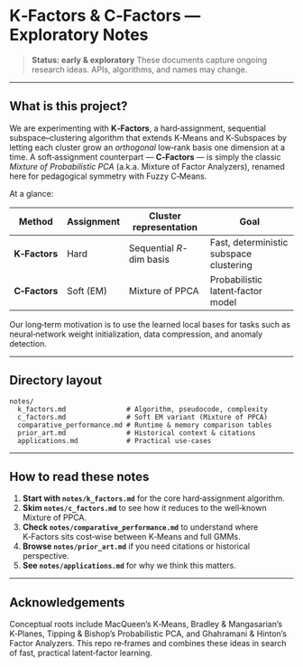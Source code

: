 # K‑Factors & C‑Factors — Exploratory Notes

> **Status: early & exploratory**
> These documents capture ongoing research ideas.  APIs, algorithms, and names may change.

---

## What is this project?

We are experimenting with **K‑Factors**, a hard‑assignment, sequential subspace–clustering algorithm that extends K‑Means and K‑Subspaces by letting each cluster grow an *orthogonal* low‑rank basis one dimension at a time.  A soft‑assignment counterpart — **C‑Factors** — is simply the classic *Mixture of Probabilistic PCA* (a.k.a. Mixture of Factor Analyzers), renamed here for pedagogical symmetry with Fuzzy C‑Means.

At a glance:

| Method        | Assignment | Cluster representation   | Goal                                    |
| ------------- | ---------- | ------------------------ | --------------------------------------- |
| **K‑Factors** | Hard       | Sequential $R$-dim basis | Fast, deterministic subspace clustering |
| **C‑Factors** | Soft (EM)  | Mixture of PPCA          | Probabilistic latent‑factor model       |

Our long‑term motivation is to use the learned local bases for tasks such as neural‑network weight initialization, data compression, and anomaly detection.

---

## Directory layout

```
notes/
  k_factors.md               # Algorithm, pseudocode, complexity
  c_factors.md               # Soft EM variant (Mixture of PPCA)
  comparative_performance.md # Runtime & memory comparison tables
  prior_art.md               # Historical context & citations
  applications.md            # Practical use‑cases
```

---

## How to read these notes

1. **Start with `notes/k_factors.md`** for the core hard‑assignment algorithm.
2. **Skim `notes/c_factors.md`** to see how it reduces to the well‑known Mixture of PPCA.
3. **Check `notes/comparative_performance.md`** to understand where K‑Factors sits cost‑wise between K‑Means and full GMMs.
4. **Browse `notes/prior_art.md`** if you need citations or historical perspective.
5. **See `notes/applications.md`** for why we think this matters.

---

## Acknowledgements

Conceptual roots include MacQueen’s K‑Means, Bradley & Mangasarian’s K‑Planes, Tipping & Bishop’s Probabilistic PCA, and Ghahramani & Hinton’s Factor Analyzers.  This repo re‑frames and combines these ideas in search of fast, practical latent‑factor learning.
